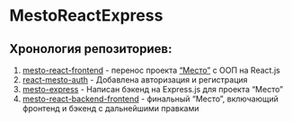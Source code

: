 # MestoReactExpress

## Хронология репозиториев:

1. [mesto-react-frontend](https://github.com/TimAbuev/mesto-react-frontend) - перенос проекта [“Место”](https://github.com/TimAbuev/mesto) с ООП на React.js
2. [react-mesto-auth](https://github.com/TimAbuev/react-mesto-auth) - Добавлена авторизация и регистрация
3. [mesto-express](https://github.com/TimAbuev/mesto-express) - Написан бэкенд на Express.js для проекта “Место”
4. [mesto-react-backend-frontend](https://github.com/TimAbuev/mesto-react-backend-frontend) - финальный “Место”, включающий фронтенд и бэкенд с дальнейшими правками
